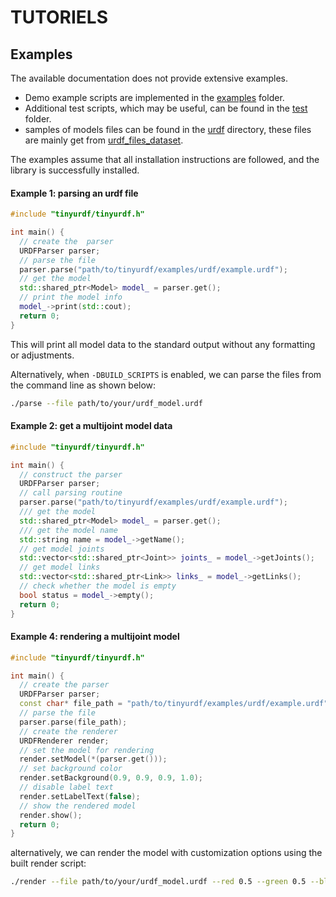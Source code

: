 TUTORIELS
======

## Examples  
 

The available documentation does not provide extensive examples. 
- Demo example scripts are implemented in the [examples](/examples/src/) folder.  
- Additional test scripts, which may be useful, can be found in the [test](/test/) folder.  
- samples of models files can be found in the [urdf](examples/urdf/) directory, these files are mainly get from [urdf_files_dataset](https://github.com/Daniella1/urdf_files_dataset).

The examples assume that all installation instructions are followed, and the library is successfully installed.  

#### Example 1: parsing an urdf file  <!-- omit from toc -->

```cpp
#include "tinyurdf/tinyurdf.h"  

int main() {
  // create the  parser
  URDFParser parser;  
  // parse the file
  parser.parse("path/to/tinyurdf/examples/urdf/example.urdf");  
  // get the model 
  std::shared_ptr<Model> model_ = parser.get(); 
  // print the model info  
  model_->print(std::cout);
  return 0;
}
```
This will print all model data to the standard output without any formatting or adjustments.

Alternatively, when `-DBUILD_SCRIPTS` is enabled, we can parse the files from the command line as shown below:

```bash
./parse --file path/to/your/urdf_model.urdf
```

#### Example 2: get a multijoint model data <!-- omit from toc -->

```cpp
#include "tinyurdf/tinyurdf.h"  

int main() {
  // construct the parser 
  URDFParser parser; 
  // call parsing routine 
  parser.parse("path/to/tinyurdf/examples/urdf/example.urdf");
  /// get the model 
  std::shared_ptr<Model> model_ = parser.get();  
  /// get the model name 
  std::string name = model_->getName(); 
  // get model joints
  std::vector<std::shared_ptr<Joint>> joints_ = model_->getJoints();
  // get model links 
  std::vector<std::shared_ptr<Link>> links_ = model_->getLinks();
  // check whether the model is empty 
  bool status = model_->empty();
  return 0;
}
```
#### Example 4: rendering a multijoint model <!-- omit from toc -->


```cpp
#include "tinyurdf/tinyurdf.h"

int main() {
  // create the parser
  URDFParser parser;
  const char* file_path = "path/to/tinyurdf/examples/urdf/example.urdf";
  // parse the file
  parser.parse(file_path);
  // create the renderer
  URDFRenderer render;
  // set the model for rendering
  render.setModel(*(parser.get())); 
  // set background color
  render.setBackground(0.9, 0.9, 0.9, 1.0);  
  // disable label text
  render.setLabelText(false);
  // show the rendered model                
  render.show();                              
  return 0;
}
```

alternatively, we can render the model with customization options using the built render script:
```bash
./render --file path/to/your/urdf_model.urdf --red 0.5 --green 0.5 --blue 0.7 --labels true
```